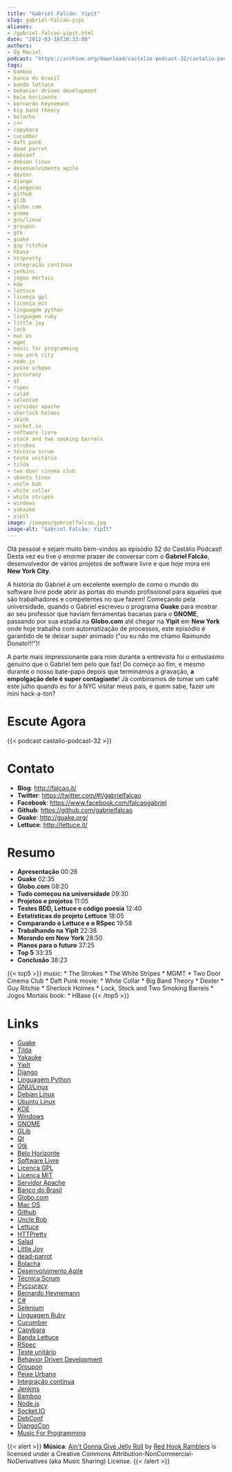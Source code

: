 ```yaml
---
title: "Gabriel Falcão: Yipit"
slug: gabriel-falcao-yipi
aliases:
- /gabriel-falcao-yipit.html
date: "2012-03-18T20:33:00"
authors:
- Og Maciel
podcast: "https://archive.org/download/castalio-podcast-32/castalio-podcast-32.mp3"
tags:
- bamboo
- banco do brasil
- banda lettuce
- behavior driven development
- belo horizonte
- bernardo heynemann
- big band theory
- bolacha
- c++
- capybara
- cucumber
- daft punk
- dead parrot
- debconf
- debian linux
- desenvolvimento agile
- dexter
- django
- djangocon
- github
- glib
- globo.com
- gnome
- gnu/linux
- groupon
- gtk
- guake
- guy ritchie
- hbase
- httpretty
- integração contínua
- jenkins
- jogos mortais
- kde
- lettuce
- licença gpl
- licença mit
- linguagem python
- linguagem ruby
- little joy
- lock
- mac os
- mgmt
- music for programming
- new york city
- node.js
- peixe urbano
- pyccuracy
- qt
- rspec
- salad
- selenium
- servidor apache
- sherlock holmes
- skink
- socket.io
- software livre
- stock and two smoking barrels
- strokes
- técnica scrum
- teste unitário
- tilda
- two door cinema club
- ubuntu linux
- uncle bob
- white collar
- white stripes
- windows
- yakauke
- yipit
image: /images/gabrielfalcao.jpg
image-alt: "Gabriel Falcão: YipIt"
---
```


Olá pessoal e sejam muito bem-vindos ao episódio 32 do Castálio Podcast!
Desta vez eu tive o enorme prazer de conversar com o **Gabriel Falcão**,
desenvolvedor de vários projetos de software livre e que hoje mora em
**New York City**.

<div class="clearfix"></div>

A história do Gabriel é um excelente exemplo de como o mundo do software
livre pode abrir as portas do mundo profissional para aqueles que são
trabalhadores e competentes no que fazem! Começando pela universidade,
quando o Gabriel escreveu o programa **Guake** para mostrar ao seu
professor que haviam ferramentas bacanas para o **GNOME**, passando por
sua estadia na **Globo.com** até chegar na **Yipit** em **New York**
onde hoje trabalha com automatização de processos, este episódio é
garantido de te deixar super animado (\"ou eu não me chamo Raimundo
Donato!!!\")!

A parte mais impressionante para mim durante a entrevista foi o
entusiasmo genuíno que o Gabriel tem pelo que faz! Do começo ao fim, e
mesmo durante o nosso bate-papo depois que terminamos a gravação, **a
empolgação dele é super contagiante**! Já combinamos de tomar um café
este julho quando eu for à NYC visitar meus pais, e quem sabe, fazer um
mini hack-a-ton?

# Escute Agora

{{< podcast castalio-podcast-32 >}}

# Contato

- **Blog**: <http://falcao.it/>
- **Twitter**: <https://twitter.com/#!/gabrielfalcao>
- **Facebook**: <https://www.facebook.com/falcaogabriel>
- **Github**: <https://github.com/gabrielfalcao>
- **Guake**: <http://guake.org/>
- **Lettuce**: <http://lettuce.it/>

# Resumo

- **Apresentação** 00:26
- **Guake** 02:35
- **Globo.com** 08:20
- **Tudo começou na universidade** 09:30
- **Projetos e projetos** 11:05
- **Testes BDD, Lettuce e código poesia** 12:40
- **Estatísticas do projeto Lettuce** 18:05
- **Comparando o Lettuce e o RSpec** 19:58
- **Trabalhando na YipIt** 22:38
- **Morando em New York** 28:50
- **Planos para o futuro** 37:25
- **Top 5** 33:35
- **Conclusão** 38:23

{{< top5 >}}
music:
    * The Strokes
    * The White Stripes
    * MGMT
    * Two Door Cinema Club
    * Daft Punk
movie:
    * White Collar
    * Big Band Theory
    * Dexter
    * Guy Ritchie
    * Sherlock Holmes
    * Lock, Stock and Two Smoking Barrels
    * Jogos Mortais
book:
    * HBase
{{< /top5 >}}

# Links

- [Guake](https://duckduckgo.com/?q=Guake)
- [Tilda](https://duckduckgo.com/?q=Tilda)
- [Yakauke](https://duckduckgo.com/?q=Yakauke)
- [YipIt](http://yipit.com/)
- [Django](https://duckduckgo.com/?q=Django)
- [Linguagem Python](https://duckduckgo.com/?q=Linguagem+Python)
- [GNU/Linux](https://duckduckgo.com/?q=GNU/Linux)
- [Debian Linux](https://duckduckgo.com/?q=Debian+Linux)
- [Ubuntu Linux](https://duckduckgo.com/?q=Ubuntu+Linux)
- [KDE](https://duckduckgo.com/?q=KDE)
- [Windows](https://duckduckgo.com/?q=Windows)
- [GNOME](https://duckduckgo.com/?q=GNOME)
- [GLib](https://duckduckgo.com/?q=GLib)
- [Qt](https://duckduckgo.com/?q=Qt)
- [Gtk](https://duckduckgo.com/?q=Gtk)
- [Belo Horizonte](https://duckduckgo.com/?q=Belo+Horizonte)
- [Software Livre](https://duckduckgo.com/?q=Software+Livre)
- [Licença GPL](https://duckduckgo.com/?q=Licença+GPL)
- [Licença MIT](https://duckduckgo.com/?q=Licença+MIT)
- [Servidor Apache](https://duckduckgo.com/?q=Servidor+Apache)
- [Banco do Brasil](https://duckduckgo.com/?q=Banco+do+Brasil)
- [Globo.com](https://duckduckgo.com/?q=Globo.com)
- [Mac OS](https://duckduckgo.com/?q=Mac+OS)
- [Github](https://duckduckgo.com/?q=Github)
- [Uncle Bob](https://github.com/gabrielfalcao/unclebob)
- [Lettuce](https://github.com/gabrielfalcao/lettuce)
- [HTTPretty](https://github.com/gabrielfalcao/HTTPretty)
- [Salad](https://github.com/gabrielfalcao/salad)
- [Little Joy](https://github.com/gabrielfalcao/LittleJoy)
- [dead-parrot](https://github.com/gabrielfalcao/dead-parrot)
- [Bolacha](https://github.com/gabrielfalcao/bolacha)
- [Desenvolvimento Agile](https://duckduckgo.com/?q=Desenvolvimento+Agile)
- [Técnica Scrum](https://duckduckgo.com/?q=Técnica+Scrum)
- [Pyccuracy](https://github.com/heynemann/pyccuracy)
- [Bernardo Heynemann](https://github.com/heynemann)
- [C#](https://duckduckgo.com/?q=C#)
- [Selenium](https://duckduckgo.com/?q=Selenium)
- [Linguagem Ruby](https://duckduckgo.com/?q=Linguagem+Ruby)
- [Cucumber](https://duckduckgo.com/?q=Cucumber)
- [Capybara](https://duckduckgo.com/?q=Capybara)
- [Banda Lettuce](https://duckduckgo.com/?q=Banda+Lettuce)
- [RSpec](https://duckduckgo.com/?q=RSpec)
- [Teste unitário](https://duckduckgo.com/?q=Teste+unitário)
- [Behavior Driven Development](https://duckduckgo.com/?q=Behavior+Driven+Development)
- [Groupon](https://duckduckgo.com/?q=Groupon)
- [Peixe Urbano](https://duckduckgo.com/?q=Peixe+Urbano)
- [Integração contínua](https://duckduckgo.com/?q=Integração+contínua)
- [Jenkins](https://duckduckgo.com/?q=Jenkins)
- [Bamboo](https://duckduckgo.com/?q=Bamboo)
- [Node.js](https://duckduckgo.com/?q=Node.js)
- [Socket.IO](https://duckduckgo.com/?q=Socket.IO)
- [DebConf](https://duckduckgo.com/?q=DebConf)
- [DjangoCon](https://duckduckgo.com/?q=DjangoCon)
- [Music For Programming](http://musicforprogramming.net/)

{{< alert >}}
**Música**: [Ain\'t Gonna Give Jelly
Roll](http://freemusicarchive.org/music/Red_Hook_Ramblers/Live__WFMU_on_Antique_Phonograph_Music_Program_with_MAC_Feb_8_2011/Red_Hook_Ramblers_-_12_-_Aint_Gonna_Give_Jelly_Roll)
by [Red Hook Ramblers](http://www.redhookramblers.com/) is licensed under a
Creative Commons Attribution-NonCommercial-NoDerivatives (aka Music Sharing)
License.
{{< /alert >}}
